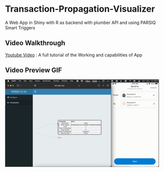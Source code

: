 # Transaction-Propagation-Visualizer
A Web App in Shiny with R as backend with plumber API and using PARSIQ Smart Triggers

## Video Walkthrough

[Youtube Video](https://www.youtube.com/watch?v=GpWZLMB2lvM) : A full tutorial of the Working and capabilities of App

## Video Preview GIF
[![Alt text](images/Working_Gif.gif)](https://www.youtube.com/watch?v=GpWZLMB2lvM)

